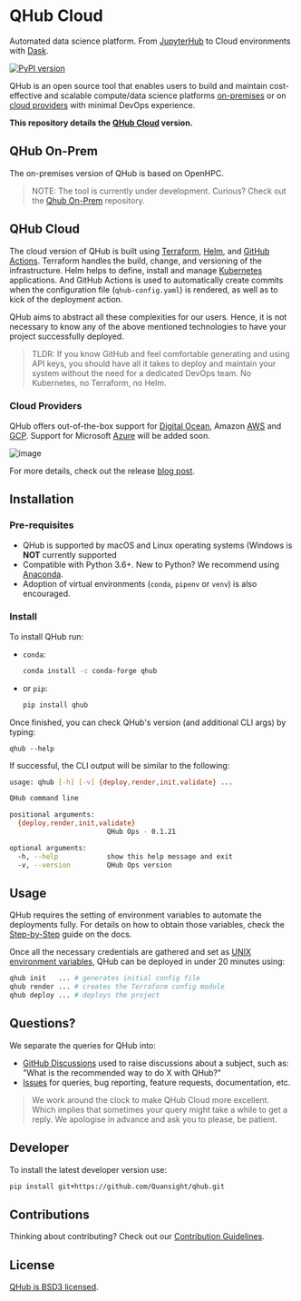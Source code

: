 # QHub Cloud
Automated data science platform. From [JupyterHub](https://jupyter.org/hub "Multi-user version of the Notebook") to 
Cloud environments with [Dask](https://docs.dask.org/ "Parallel computing in Python").

[![PyPI version](https://badge.fury.io/py/qhub.svg)](https://badge.fury.io/py/qhub)

QHub is an open source tool that enables users to build and maintain
cost-effective and scalable compute/data science platforms [on-premises](#qhub-on-prem) or on 
[cloud providers](#qhub-cloud) with minimal DevOps experience.

**This repository details the [QHub Cloud](https://qhub.dev/ "Official QHub docs") version.**

## QHub On-Prem
The on-premises version of QHub is based on OpenHPC. 
> NOTE: The tool is currently under development. Curious? Check out the [Qhub On-Prem](https://github.com/Quansight/qhub-onprem) repository.

## QHub Cloud
The cloud version of QHub is built using [Terraform](https://www.terraform.io/), [Helm](https://helm.sh/), and 
[GitHub Actions](https://docs.github.com/en/free-pro-team@latest/actions).
Terraform handles the build, change, and versioning of the infrastructure. Helm helps to define, install and manage 
[Kubernetes](https://kubernetes.io/ "Automated container deployment, scaling, and management") applications. And GitHub 
Actions is used to automatically create commits when the configuration file (`qhub-config.yaml`) is rendered, as well as
to kick of the deployment action.

QHub aims to abstract all these complexities for our users. Hence, it is not necessary to know any of the above mentioned 
technologies to have your project successfully deployed.

> TLDR:
> If you know GitHub and feel comfortable generating and using API keys, you should have all it takes to deploy 
> and maintain your system without the need for a dedicated DevOps team. No Kubernetes, no Terraform, no Helm.

### Cloud Providers
QHub offers out-of-the-box support for [Digital Ocean](https://www.digitalocean.com/), Amazon [AWS](https://aws.amazon.com/)
 and [GCP](https://cloud.google.com/ "Google Cloud Provider"). Support for Microsoft [Azure](https://azure.microsoft.com/en-us/)
will be added soon.


![image](docs/images/brand-diagram.png "architecture diagram")

For more details, check out the release [blog post](https://www.quansight.com/post/announcing-qhub).

## Installation
### Pre-requisites
* QHub is supported by macOS and Linux operating systems (Windows is **NOT** currently supported
* Compatible with Python 3.6+. New to Python? We recommend using [Anaconda](https://www.anaconda.com/products/individual).
* Adoption of virtual environments (`conda`, `pipenv` or `venv`) is also encouraged. 

### Install
To install QHub run:
* `conda`:
  ```bash
  conda install -c conda-forge qhub
  ```
  
* or `pip`:
    ```bash
    pip install qhub
    ```  
Once finished, you can check QHub's version (and additional CLI args) by typing:
```
qhub --help
```
If successful, the CLI output will be similar to the following:

```bash
usage: qhub [-h] [-v] {deploy,render,init,validate} ...

QHub command line

positional arguments:
  {deploy,render,init,validate}
                        QHub Ops - 0.1.21

optional arguments:
  -h, --help            show this help message and exit
  -v, --version         QHub Ops version
```

## Usage
QHub requires the setting of environment variables to automate the deployments fully. For details on how to obtain those
variables, check the [Step-by-Step](https://qhub.dev/docs/step-by-step-walkthrough.html) guide on the docs.

Once all the necessary credentials are gathered and set as [UNIX environment variables](https://linuxize.com/post/how-to-set-and-list-environment-variables-in-linux/),
QHub can be deployed in under 20 minutes using:
```bash
qhub init   ... # generates initial config file
qhub render ... # creates the Terraform config module
qhub deploy ... # deploys the project
```

## Questions?
We separate the queries for QHub into:
* [GitHub Discussions](https://github.com/Quansight/qhub/discussions) used to raise discussions about a subject, such as:
"What is the recommended way to do X with QHub?"
* [Issues](https://github.com/Quansight/qhub/issues/new/choose) for queries, bug reporting, feature requests, 
  documentation, etc.
> We work around the clock to make QHub Cloud more excellent. Which implies that sometimes your
> query might take a while to get a reply. We apologise in advance and ask you to please, be patient.

## Developer
To install the latest developer version use:
```bash
pip install git+https://github.com/Quansight/qhub.git
```

## Contributions
Thinking about contributing? Check out our [Contribution Guidelines](https://github.com/Quansight/qhub/CONTRIBUTING.md).

## License
[QHub is BSD3 licensed](LICENSE).
